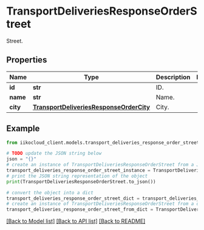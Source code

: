 # TransportDeliveriesResponseOrderStreet

Street.

## Properties

Name | Type | Description | Notes
------------ | ------------- | ------------- | -------------
**id** | **str** | ID. | 
**name** | **str** | Name. | 
**city** | [**TransportDeliveriesResponseOrderCity**](TransportDeliveriesResponseOrderCity.md) | City. | 

## Example

```python
from iikocloud_client.models.transport_deliveries_response_order_street import TransportDeliveriesResponseOrderStreet

# TODO update the JSON string below
json = "{}"
# create an instance of TransportDeliveriesResponseOrderStreet from a JSON string
transport_deliveries_response_order_street_instance = TransportDeliveriesResponseOrderStreet.from_json(json)
# print the JSON string representation of the object
print(TransportDeliveriesResponseOrderStreet.to_json())

# convert the object into a dict
transport_deliveries_response_order_street_dict = transport_deliveries_response_order_street_instance.to_dict()
# create an instance of TransportDeliveriesResponseOrderStreet from a dict
transport_deliveries_response_order_street_from_dict = TransportDeliveriesResponseOrderStreet.from_dict(transport_deliveries_response_order_street_dict)
```
[[Back to Model list]](../README.md#documentation-for-models) [[Back to API list]](../README.md#documentation-for-api-endpoints) [[Back to README]](../README.md)



